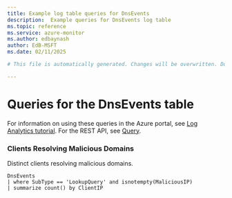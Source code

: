 ```yaml
---
title: Example log table queries for DnsEvents
description:  Example queries for DnsEvents log table
ms.topic: reference
ms.service: azure-monitor
ms.author: edbaynash
author: EdB-MSFT
ms.date: 02/11/2025

# This file is automatically generated. Changes will be overwritten. Do not change this file directly. 

---
```


# Queries for the DnsEvents table

For information on using these queries in the Azure portal, see [Log Analytics tutorial](/azure/azure-monitor/logs/log-analytics-tutorial). For the REST API, see [Query](/rest/api/loganalytics/query).


### Clients Resolving Malicious Domains  


Distinct clients resolving malicious domains.  

```query
DnsEvents
| where SubType == 'LookupQuery' and isnotempty(MaliciousIP)
| summarize count() by ClientIP
```

